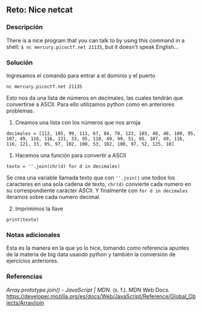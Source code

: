 ## Reto: Nice netcat
### Descripción
There is a nice program that you can talk to by using this command in a shell: `$ nc mercury.picoctf.net 21135`, but it doesn't speak English...
### Solución
Ingresamos el comando para entrar a el dominio y el puerto
```
nc mercury.picoctf.net 21135
```
Esto nos da una lista de números en decimales, las cuales tendrán que convertirse a ASCII.
Para ello utilizamos python como en anteriores problemas.
1. Creamos una lista con los números que nos arroja
```
decimales = [112, 105, 99, 111, 67, 84, 70, 123, 103, 48, 48, 100, 95, 107, 49, 116, 116, 121, 33, 95, 110, 49, 99, 51, 95, 107, 49, 116, 116, 121, 33, 95, 97, 102, 100, 53, 102, 100, 97, 52, 125, 10]

```

1. Hacemos una función para convertir a ASCII
```
texto = ''.join(chr(d) for d in decimales)
```

 Se crea una variable llamada texto que con ``''.join()``  une todos los caracteres en una sola cadena de texto, ``chr(d)`` convierte cada numero en su correspondiente carácter ASCII. Y finalmente con ``for d in decimales`` iteramos sobre cada numero decimal.

2. Imprimimos la llave
```
print(texto)
```

### Notas adicionales
Esta es la manera en la que yo lo hice, tomando como referencia apuntes de la materia de big data usando python y también la conversión de ejercicios anteriores.
### Referencias
_Array.prototype.join() - JavaScript | MDN_. (s. f.). MDN Web Docs. https://developer.mozilla.org/es/docs/Web/JavaScript/Reference/Global_Objects/Array/join
